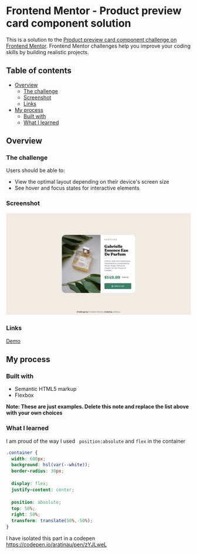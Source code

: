 # Frontend Mentor - Product preview card component solution

This is a solution to the [Product preview card component challenge on Frontend Mentor](https://www.frontendmentor.io/challenges/product-preview-card-component-GO7UmttRfa). Frontend Mentor challenges help you improve your coding skills by building realistic projects.

## Table of contents

- [Overview](#overview)
    - [The challenge](#the-challenge)
    - [Screenshot](#screenshot)
    - [Links](#links)
- [My process](#my-process)
    - [Built with](#built-with)
    - [What I learned](#what-i-learned)

## Overview

### The challenge

Users should be able to:

- View the optimal layout depending on their device's screen size
- See hover and focus states for interactive elements

### Screenshot

![screenshot-final.png](screenshot-final.png)

### Links

[Demo](https://your-live-site-url.com)

## My process

### Built with

- Semantic HTML5 markup
- Flexbox

**Note: These are just examples. Delete this note and replace the list above with your own choices**

### What I learned

I am proud of the way I used ` position:absolute` and `flex` in the container

```css
.container {
  width: 600px;
  background: hsl(var(--white));
  border-radius: 30px;

  display: flex;
  justify-content: center;

  position: absolute;
  top: 50%;
  right: 50%;
  transform: translate(50%,-50%);
}
```

I have isolated this part in a codepen https://codepen.io/aratinau/pen/zYJLweL
